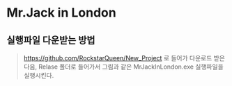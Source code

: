 # Mr.Jack in London

## 실행파일 다운받는 방법
> <https://github.com/RockstarQueen/New_Project> 로 들어가 다운로드 받은 다음,
> Relase 폴더로 들어가서 그림과 같은 MrJackInLondon.exe 실행파일을 실행시킨다.



